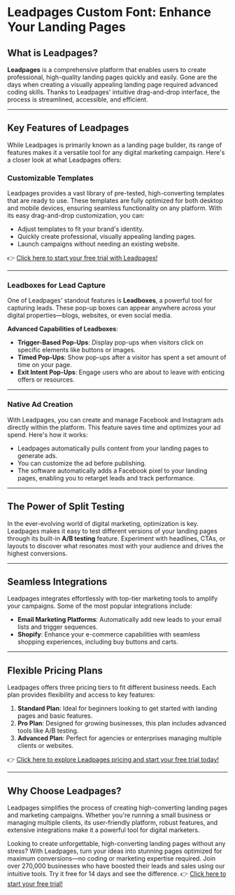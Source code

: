 # Leadpages Custom Font: Enhance Your Landing Pages

## What is Leadpages?

**Leadpages** is a comprehensive platform that enables users to create professional, high-quality landing pages quickly and easily. Gone are the days when creating a visually appealing landing page required advanced coding skills. Thanks to Leadpages' intuitive drag-and-drop interface, the process is streamlined, accessible, and efficient.

---

## Key Features of Leadpages

While Leadpages is primarily known as a landing page builder, its range of features makes it a versatile tool for any digital marketing campaign. Here's a closer look at what Leadpages offers:

### Customizable Templates

Leadpages provides a vast library of pre-tested, high-converting templates that are ready to use. These templates are fully optimized for both desktop and mobile devices, ensuring seamless functionality on any platform. With its easy drag-and-drop customization, you can:

- Adjust templates to fit your brand's identity.
- Quickly create professional, visually appealing landing pages.
- Launch campaigns without needing an existing website.

👉 [Click here to start your free trial with Leadpages!](https://bit.ly/LEadPages)

---

### Leadboxes for Lead Capture

One of Leadpages' standout features is **Leadboxes**, a powerful tool for capturing leads. These pop-up boxes can appear anywhere across your digital properties—blogs, websites, or even social media. 

**Advanced Capabilities of Leadboxes**:
- **Trigger-Based Pop-Ups**: Display pop-ups when visitors click on specific elements like buttons or images.
- **Timed Pop-Ups**: Show pop-ups after a visitor has spent a set amount of time on your page.
- **Exit Intent Pop-Ups**: Engage users who are about to leave with enticing offers or resources.

---

### Native Ad Creation

With Leadpages, you can create and manage Facebook and Instagram ads directly within the platform. This feature saves time and optimizes your ad spend. Here's how it works:
- Leadpages automatically pulls content from your landing pages to generate ads.
- You can customize the ad before publishing.
- The software automatically adds a Facebook pixel to your landing pages, enabling you to retarget leads and track performance.

---

## The Power of Split Testing

In the ever-evolving world of digital marketing, optimization is key. Leadpages makes it easy to test different versions of your landing pages through its built-in **A/B testing** feature. Experiment with headlines, CTAs, or layouts to discover what resonates most with your audience and drives the highest conversions.

---

## Seamless Integrations

Leadpages integrates effortlessly with top-tier marketing tools to amplify your campaigns. Some of the most popular integrations include:
- **Email Marketing Platforms**: Automatically add new leads to your email lists and trigger sequences.
- **Shopify**: Enhance your e-commerce capabilities with seamless shopping experiences, including buy buttons and carts.

---

## Flexible Pricing Plans

Leadpages offers three pricing tiers to fit different business needs. Each plan provides flexibility and access to key features:

1. **Standard Plan**: Ideal for beginners looking to get started with landing pages and basic features.
2. **Pro Plan**: Designed for growing businesses, this plan includes advanced tools like A/B testing.
3. **Advanced Plan**: Perfect for agencies or enterprises managing multiple clients or websites.

👉 [Click here to explore Leadpages pricing and start your free trial today!](https://bit.ly/LEadPages)

---

## Why Choose Leadpages?

Leadpages simplifies the process of creating high-converting landing pages and marketing campaigns. Whether you're running a small business or managing multiple clients, its user-friendly platform, robust features, and extensive integrations make it a powerful tool for digital marketers.

Looking to create unforgettable, high-converting landing pages without any stress? With Leadpages, turn your ideas into stunning pages optimized for maximum conversions—no coding or marketing expertise required. Join over 270,000 businesses who have boosted their leads and sales using our intuitive tools. Try it free for 14 days and see the difference. 👉 [Click here to start your free trial!](https://bit.ly/LEadPages)
